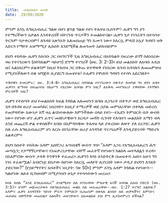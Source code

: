 ```yaml
---
title:  መልእክቱን መሳት
date:  29/09/2020
---
```


ምንም እንኳ እግዚአብሔር ግልጽ በሆነ ቋንቋ ግልጽ የሆነ ትእዛዝ ቢሰጥም፤ ሔዋን ግን ያን የተማረችውን አቃልላ እንዳቀረበች በትናንቱ ጥናታችን ተመልክተናል። ሔዋን ጌታ የነገራትን በተሳሳተ ትርጉም ባታቀርብም፤ ለጉዳዩ አጽንኦት አለመስጠቷ ግን እሙን ነው። ከእርሷ ምላሽ አኳያ ጉዳዩን ዝቅ አድርጎ የማየት አዝማሚያ ሊከሰት እንደሚችል ለመገመት አይከብድም።

ይህን ተከትሎ ሔዋን ከእባቡ ጋር በተገናኘች ጊዜ እግዚአብሔር በአትክልት ስፍራው ይገኝ ስለነበረው ዛፍ የተናገረውን (በትክክልም ባይሆን) ደግማ ተናገረች (ዘፍ. 3: 2-3)። ይህ መልእክት ለእባቡ አዲስ ዜና አልነበረም። ይልቁንም ከዚህ ትእዛዝ ጋር በቅጡ ይተዋወቅ የነበረው እባብ አባባሉን ለመጠምዘዝ የሚያስችለውን በቂ ዝግጅት ሲያደርግ በመቆየቱ፤ የሔዋን የዋህነት ግዳዩን የተሳካ አደረገለት።

`ጥቅሶቹን ይመርምሩ: ዘፍ. 3:4-6። እግዚአብሔር በትክክል የተናገረውን በቀጥታ ከመካድ ጎን ለጎን እባቡ ሔዋንን ለማሳት በተጨባጭ ስኬታማ ያደረገው አባባሉ ምን ነበር? ለእቅዱ መተግበሪያ ያዋላቸው የትኞቹን ምርኅዎች ነበር?`

ሔዋን የተሰጣት ይህ የመልእክት ክፍል ትክክል አለመሆኑን እባቡ ሲነገራት በቀጥታ ወደ እግዚአብሔር ሄዳ በጉዳዩ ዙሪያ መመካከር ነበረባት። እነዚያ ተማሪዎች ወደ ኃያሉ መምህራቸው በቀላሉ መድረስ የመቻላቸው እውነታ እኛ ዛሬ ልናስተውለው ከምንችለው በላይ የሆነ--የኤደን ትምህርት ቤት ውበት ነው። የሆነው ሆኖ ሔዋን ፈጥና መለኮታዊውን እርዳታ መሻት ሲገባት የእባቡን መልእክት አሜን ብላ እንደ መጨረሻ ቃል ተቀበለች። እባቡ በአምላካዊው ትእዛዝ ላይ ያቀረበው ለወጥ ያለ አነጋገር ሔዋን ስለ ራሱ እግዚአብሔርም ሆነ እርሱ በነገራቸው ዙሪያ አንዳንድ  			  ጥርጣሬዎች እንዲያድሩባት ማድረጉ አልቀረም።

ይህን ክስተት ተከትሎ አዳም አስቸጋሪ አጣብቂኝ ውስጥ ገባ። “አዳም አጋሩ የእግዚአብሔርን ሕግ መጣሷን; የታማኝነታቸውና የአፍቃሪነታቸው ብቸኛ መፈተኛ የሆነውን ክልከላ መተላለፏን ተረዳ። በአእምሮው ውስጥ ታላቅ ትንቅንቅ ተፈጠረ። ሔዋንን ከጎኑ እንድትርቅ በመፍቀዱ አዘነ። አሁን ግን ነገሩ ተፈጽሟል፤ አብሮነቷ ደስታው ከሆነው ከእርሷ መለየት ሊኖርበት ነው። ታዲያ ይህንን እንዴት ያድርገው?” (የኃይማኖትና አባቶችና ነቢያት: ገጽ 50።) ምንም እንኳ አዳም ትክክል የሆነውን--ካልሆነው ለይቶ ቢገነዘብም በሚያሳዝን ሁኔታ የተሳሳተውን መረጠ።

`ከዛፉ ከበሉ “እንደ እግዚአብሔር” እንደሚሆኑ ስለ ተነገራቸው ምጸታዊ አሳች አባባል አሰብ ያድርጉ (ዘፍ. 3:5)። ሆኖም መጀመሪያውኑ በእግዚአብሔር መልክ ስለ መፈጠራቸው--ዘፍ. 1:27 ተናግሮ አልነበር? አዳምና ሔዋን እንዳገኙት ዓይነት ምርጥ ትምህርት ቢሰጠንም በቀላሉ ልንስት ስለ መቻላችንና እምነትና መታዘዝ ብቸኛዎቹ መጠበቂያ ከለላችን መሆናቸውን አስመልክቶ ይህ ምን ሊያስተምረን ይችላል?`